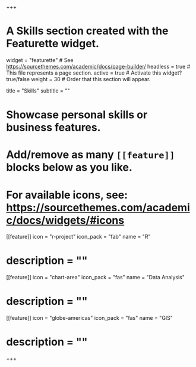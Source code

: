 +++
# A Skills section created with the Featurette widget.
widget = "featurette"  # See https://sourcethemes.com/academic/docs/page-builder/
headless = true  # This file represents a page section.
active = true  # Activate this widget? true/false
weight = 30  # Order that this section will appear.

title = "Skills"
subtitle = ""

# Showcase personal skills or business features.
# 
# Add/remove as many `[[feature]]` blocks below as you like.
# 
# For available icons, see: https://sourcethemes.com/academic/docs/widgets/#icons

[[feature]]
  icon = "r-project"
  icon_pack = "fab"
  name = "R"
  # description = ""
  
[[feature]]
  icon = "chart-area"
  icon_pack = "fas"
  name = "Data Analysis"
  # description = ""  
  
[[feature]]
  icon = "globe-americas"
  icon_pack = "fas"
  name = "GIS"
  # description = ""

+++
